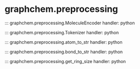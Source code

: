 # graphchem.preprocessing

::: graphchem.preprocessing.MoleculeEncoder
    handler: python

::: graphchem.preprocessing.Tokenizer
    handler: python

::: graphchem.preprocessing.atom_to_str
    handler: python

::: graphchem.preprocessing.bond_to_str
    handler: python

::: graphchem.preprocessing.get_ring_size
    handler: python